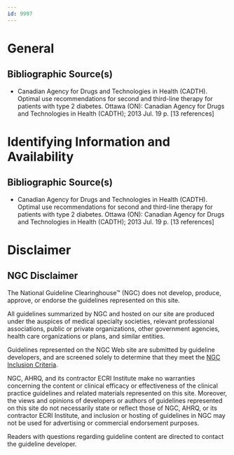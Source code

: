 ```yaml
---
id: 9997
---
```


# General

## Bibliographic Source(s)

- Canadian Agency for Drugs and Technologies in Health (CADTH). Optimal use recommendations for second and third-line therapy for patients with type 2 diabetes. Ottawa (ON): Canadian Agency for Drugs and Technologies in Health (CADTH); 2013 Jul. 19 p. [13 references]

# Identifying Information and Availability

## Bibliographic Source(s)

- Canadian Agency for Drugs and Technologies in Health (CADTH). Optimal use recommendations for second and third-line therapy for patients with type 2 diabetes. Ottawa (ON): Canadian Agency for Drugs and Technologies in Health (CADTH); 2013 Jul. 19 p. [13 references]

# Disclaimer

## NGC Disclaimer

The National Guideline Clearinghouse™ (NGC) does not develop, produce, approve, or endorse the guidelines represented on this site.

All guidelines summarized by NGC and hosted on our site are produced under the auspices of medical specialty societies, relevant professional associations, public or private organizations, other government agencies, health care organizations or plans, and similar entities.

Guidelines represented on the NGC Web site are submitted by guideline developers, and are screened solely to determine that they meet the [NGC Inclusion Criteria](/help-and-about/summaries/inclusion-criteria).

NGC, AHRQ, and its contractor ECRI Institute make no warranties concerning the content or clinical efficacy or effectiveness of the clinical practice guidelines and related materials represented on this site. Moreover, the views and opinions of developers or authors of guidelines represented on this site do not necessarily state or reflect those of NGC, AHRQ, or its contractor ECRI Institute, and inclusion or hosting of guidelines in NGC may not be used for advertising or commercial endorsement purposes.

Readers with questions regarding guideline content are directed to contact the guideline developer.


